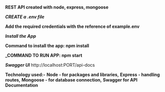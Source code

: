 **REST API created with node, express, mongoose**

**_CREATE a .env file_**

**Add the required credentials with the reference of example.env**

**_Install the App_**

**Command to install the app: npm install**

**\_COMMAND TO RUN APP: npm start**

**_Swagger UI_**
http://localhost:PORT/api-docs

**Technology used:-**
**Node - for packages and libraries,**
**Express - handling routes,**
**Mongoose - for database connection,**
**Swagger for API Documentation**
